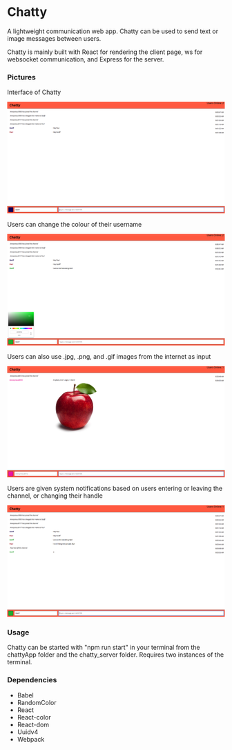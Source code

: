 Chatty
=====================

A lightweight communication web app. Chatty can be used to send text or image messages between users.

Chatty is mainly built with React for rendering the client page, ws for websocket communication, and Express for the server.

### Pictures

Interface of Chatty

![Interface of Chatty](https://github.com/geoffcoutts/chattyApp/blob/master/docs/Chatty%20Basic%20Interface.png)

Users can change the colour of their username

![Users can change the colour of their username](https://github.com/geoffcoutts/chattyApp/blob/master/docs/Chatty%20Colour%20Changer.png)

Users can also use .jpg, .png, and .gif images from the internet as input

![Users can also use .jpg, .png, and .gif images from the internet as input](https://github.com/geoffcoutts/chattyApp/blob/master/docs/Chatty%20Images.png)

Users are given system notifications based on users entering or leaving the channel, or changing their handle

![Users are given system notifications based on users, entering or leaving the channel, or changing their handle](https://github.com/geoffcoutts/chattyApp/blob/master/docs/Chatty%20User%20Leaving.png)

### Usage

Chatty can be started with "npm run start" in your terminal from the chattyApp folder and the chatty_server folder. Requires two instances of the terminal.


### Dependencies

* Babel
* RandomColor
* React
* React-color
* React-dom
* Uuidv4
* Webpack